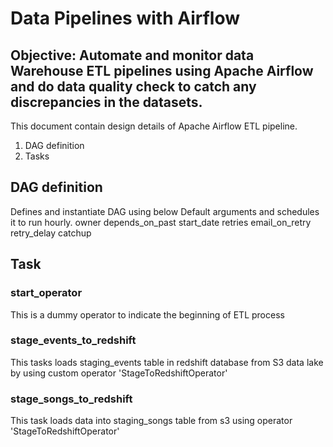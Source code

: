 # Data Pipelines with Airflow

## Objective: Automate and monitor data Warehouse ETL pipelines using Apache Airflow and do data quality check to catch any  discrepancies in the datasets. 

This document contain design details of Apache Airflow ETL pipeline.
1. DAG definition 
2. Tasks


## DAG definition
Defines and instantiate DAG using below Default arguments and schedules it to run hourly.
owner
depends_on_past
start_date
retries
email_on_retry
retry_delay
catchup

## Task
### start_operator
This is a dummy operator to indicate the beginning of ETL process

### stage_events_to_redshift
This tasks loads staging_events table in redshift database from S3 data lake by using custom operator 'StageToRedshiftOperator' 

### stage_songs_to_redshift
This task loads data into staging_songs table from s3 using operator 'StageToRedshiftOperator'